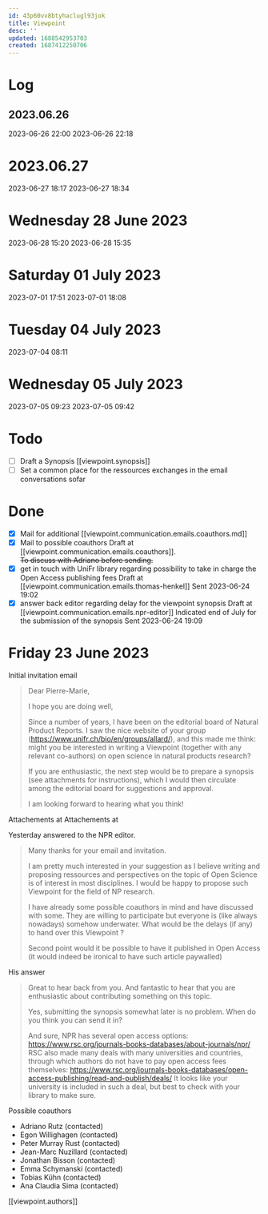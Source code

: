```yaml
---
id: 43p60vv8btyhaclugl93jok
title: Viewpoint
desc: ''
updated: 1688542953703
created: 1687412250706
---
```


# Log

## 2023.06.26
2023-06-26 22:00
2023-06-26 22:18

# 2023.06.27
2023-06-27 18:17
2023-06-27 18:34


# Wednesday 28 June 2023
2023-06-28 15:20
2023-06-28 15:35

# Saturday 01 July 2023
2023-07-01 17:51
2023-07-01 18:08

# Tuesday 04 July 2023
2023-07-04 08:11


# Wednesday 05 July 2023
2023-07-05 09:23
2023-07-05 09:42





# Todo
- [ ] Draft a Synopsis
[[viewpoint.synopsis]]
- [ ] Set a common place for the ressources exchanges in the email conversations sofar

# Done


- [x] Mail for additional 
[[viewpoint.communication.emails.coauthors.md]]
- [x] Mail to possible coauthors
Draft at [[viewpoint.communication.emails.coauthors]].  
~~To discuss with Adriano before sending.~~
- [x] get in touch with UniFr library regarding possibility to take in charge the Open Access publishing fees
Draft at [[viewpoint.communication.emails.thomas-henkel]]
Sent 2023-06-24 19:02
- [x] answer back editor regarding delay for the viewpoint synopsis
Draft at [[viewpoint.communication.emails.npr-editor]]
Indicated end of July for the submission of the synopsis
Sent 2023-06-24 19:09

# Friday 23 June 2023

Initial invitation email

> Dear Pierre-Marie,
> 
> I hope you are doing well,
> 
> Since a number of years, I have been on the editorial board of Natural Product Reports.
> I saw the nice website of your group (https://www.unifr.ch/bio/en/groups/allard/), and this made me think: might you be interested in writing a Viewpoint (together with any relevant co-authors) on open science in natural products research?
> 
> If you are enthusiastic, the next step would be to prepare a synopsis (see attachments for instructions), which I would then circulate among the editorial board for suggestions and approval.
> 
> I am looking forward to hearing what you think!

Attachements at [](../../../Dropbox/UniFr/COMMONS_Lab/Papers_PMA/2023/Viewpoint_OSNPR/Submitting%20a%20synopsis%20to%20NPR%20-%20Invited%20authors.pdf)
Attachements at [](../../../Dropbox/UniFr/COMMONS_Lab/Papers_PMA/2023/Viewpoint_OSNPR/Synopsis%20example.pdf)


Yesterday answered to the NPR editor.
> 
> Many thanks for your email and invitation.
> 
> I am pretty much interested in your suggestion as I believe writing and proposing ressources and perspectives on the topic of Open Science is of interest in most disciplines.
> I would be happy to propose such Viewpoint for the field of NP research.
> 
> I have already some possible coauthors in mind and have discussed with some.
> They are willing to participate but everyone is (like always nowadays) somehow underwater.
> What would be the delays (if any) to hand over this Viewpoint ?
> 
> Second point would it be possible to have it published in Open Access (it would indeed be ironical to have such article paywalled)


His answer

> Great to hear back from you. And fantastic to hear that you are enthusiastic about contributing something on this topic.
> 
> Yes, submitting the synopsis somewhat later is no problem. When do you think you can send it in?
> 
> And sure, NPR has several open access options: https://www.rsc.org/journals-books-databases/about-journals/npr/
> RSC also made many deals with many universities and countries, through which authors do not have to pay open access fees themselves: https://www.rsc.org/journals-books-databases/open-access-publishing/read-and-publish/deals/
> It looks like your university is included in such a deal, but best to check with your library to make sure.


Possible coauthors

- Adriano Rutz (contacted)
- Egon Willighagen (contacted)
- Peter Murray Rust (contacted)
- Jean-Marc Nuzillard (contacted)
- Jonathan Bisson (contacted)
- Emma Schymanski (contacted)
- Tobias Kühn (contacted)
- Ana Claudia Sima (contacted)


[[viewpoint.authors]]